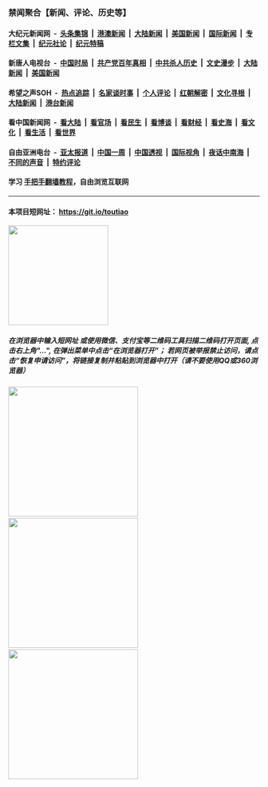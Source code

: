 ### 禁闻聚合【新闻、评论、历史等】

#### 大纪元新闻网 &nbsp;-&nbsp; [头条集锦](indexes/E头条集锦.md?t=03020331) &nbsp;|&nbsp; [港澳新闻](indexes/E港澳新闻.md?t=03020331)  &nbsp;|&nbsp; [大陆新闻](indexes/E大陆新闻.md?t=03020331) &nbsp;|&nbsp; [美国新闻](indexes/E美国新闻.md?t=03020331) &nbsp;|&nbsp; [国际新闻](indexes/E国际新闻.md?t=03020331) &nbsp;|&nbsp; [专栏文集](indexes/E专栏文集.md?t=03020331) &nbsp;|&nbsp; [纪元社论](indexes/E纪元社论.md?t=03020331) &nbsp;|&nbsp; [纪元特稿](indexes/E纪元特稿.md?t=03020331) 

#### 新唐人电视台 &nbsp;-&nbsp; [中国时局](indexes/N中国时局.md?t=03020331) &nbsp;|&nbsp; [共产党百年真相](indexes/N共产党百年真相.md?t=03020331) &nbsp;|&nbsp; [中共杀人历史](indexes/N中共杀人历史.md?t=03020331) &nbsp;|&nbsp; [文史漫步](indexes/N文史漫步.md?t=03020331) &nbsp;|&nbsp; [大陆新闻](indexes/N大陆新闻.md?t=03020331) &nbsp;|&nbsp; [美国新闻](indexes/N美国新闻.md?t=03020331)

#### 希望之声SOH &nbsp;-&nbsp; [热点追踪](indexes/H热点追踪.md?t=03020331) &nbsp;|&nbsp; [名家谈时事](indexes/H名家谈时事.md?t=03020331) &nbsp;|&nbsp; [个人评论](indexes/H个人评论.md?t=03020331)  &nbsp;|&nbsp; [红朝解密](indexes/H红朝解密.md?t=03020331) &nbsp;|&nbsp; [文化寻根](indexes/H文化寻根.md?t=03020331) &nbsp;|&nbsp; [大陆新闻](indexes/H大陆新闻.md?t=03020331) &nbsp;|&nbsp; [港台新闻](indexes/H港台新闻.md?t=03020331)

#### 看中国新闻网 &nbsp;-&nbsp; [看大陆](indexes/S看大陆.md?t=03020331) &nbsp;|&nbsp; [看官场](indexes/S看官场.md?t=03020331) &nbsp;|&nbsp; [看民生](indexes/S看民生.md?t=03020331)  &nbsp;|&nbsp; [看博谈](indexes/S看博谈.md?t=03020331) &nbsp;|&nbsp; [看财经](indexes/S看财经.md?t=03020331) &nbsp;|&nbsp; [看史海](indexes/S看史海.md?t=03020331) &nbsp;|&nbsp; [看文化](indexes/S看文化.md?t=03020331) &nbsp;|&nbsp; [看生活](indexes/S看生活.md?t=03020331) &nbsp;|&nbsp; [看世界](indexes/S看世界.md?t=03020331)

#### 自由亚洲电台 &nbsp;-&nbsp; [亚太报道](indexes/R亚太报道.md?t=03020331) &nbsp;|&nbsp; [中国一周](indexes/R中国一周.md?t=03020331) &nbsp;|&nbsp; [中国透视](indexes/R中国透视.md?t=03020331)  &nbsp;|&nbsp; [国际视角](indexes/R国际视角.md?t=03020331) &nbsp;|&nbsp; [夜话中南海](indexes/R夜话中南海.md?t=03020331) &nbsp;|&nbsp; [不同的声音](indexes/R不同的声音.md?t=03020331) &nbsp;|&nbsp; [特约评论](indexes/R特约评论.md?t=03020331)

#### 学习 [手把手翻墙教程](https://github.com/gfw-breaker/guides/wiki)，自由浏览互联网

----

#### 本项目短网址： https://git.io/toutiao
<img src="https://raw.githubusercontent.com/gfw-breaker/banned-news/master/scripts/img/qr.png" width="200px"/>  

##### 在浏览器中输入短网址 或使用微信、支付宝等二维码工具扫描二维码打开页面, 点击右上角"...", 在弹出菜单中点击“在浏览器打开”； 若网页被举报禁止访问，请点击“恢复申请访问”，将链接复制并粘贴到浏览器中打开（请不要使用QQ或360浏览器）

<img src="https://raw.githubusercontent.com/gfw-breaker/banned-news/master/scripts/img/1.png" width="260px"/> &nbsp; <img src="https://raw.githubusercontent.com/gfw-breaker/banned-news/master/scripts/img/2.png" width="260px"/> &nbsp; <img src="https://raw.githubusercontent.com/gfw-breaker/banned-news/master/scripts/img/3.png" width="260px"/>

